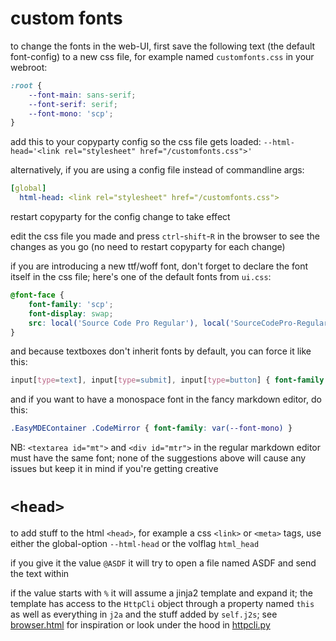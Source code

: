 # custom fonts

to change the fonts in the web-UI,  first save the following text (the default font-config) to a new css file, for example named `customfonts.css` in your webroot:

```css
:root {
	--font-main: sans-serif;
	--font-serif: serif;
	--font-mono: 'scp';
}
```

add this to your copyparty config so the css file gets loaded: `--html-head='<link rel="stylesheet" href="/customfonts.css">'`

alternatively, if you are using a config file instead of commandline args:

```yaml
[global]
  html-head: <link rel="stylesheet" href="/customfonts.css">
```

restart copyparty for the config change to take effect

edit the css file you made and press `ctrl`-`shift`-`R` in the browser to see the changes as you go (no need to restart copyparty for each change)

if you are introducing a new ttf/woff font, don't forget to declare the font itself in the css file; here's one of the default fonts from `ui.css`:

```css
@font-face {
	font-family: 'scp';
	font-display: swap;
	src: local('Source Code Pro Regular'), local('SourceCodePro-Regular'), url(deps/scp.woff2) format('woff2');
}
```

and because textboxes don't inherit fonts by default, you can force it like this:

```css
input[type=text], input[type=submit], input[type=button] { font-family: var(--font-main) }
```

and if you want to have a monospace font in the fancy markdown editor, do this:

```css
.EasyMDEContainer .CodeMirror { font-family: var(--font-mono) }
```

NB: `<textarea id="mt">` and `<div id="mtr">` in the regular markdown editor must have the same font; none of the suggestions above will cause any issues but keep it in mind if you're getting creative


# `<head>`

to add stuff to the html `<head>`, for example a css `<link>` or `<meta>` tags, use either the global-option `--html-head` or the volflag `html_head`

if you give it the value `@ASDF` it will try to open a file named ASDF and send the text within

if the value starts with `%` it will assume a jinja2 template and expand it; the template has access to the `HttpCli` object through a property named `this` as well as everything in `j2a` and the stuff added by `self.j2s`; see [browser.html](https://github.com/9001/copyparty/blob/hovudstraum/copyparty/web/browser.html) for inspiration or look under the hood in [httpcli.py](https://github.com/9001/copyparty/blob/hovudstraum/copyparty/httpcli.py)
